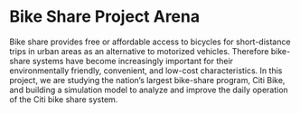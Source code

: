 # Bike Share Project Arena
 Bike share provides free or affordable access to bicycles for short-distance trips in urban areas as an alternative to motorized vehicles. Therefore bike-share systems have become increasingly important for their environmentally friendly, convenient, and low-cost characteristics. In this project, we are studying the nation’s largest bike-share program, Citi Bike, and building a simulation model to analyze and improve the daily operation of the Citi bike share system.
